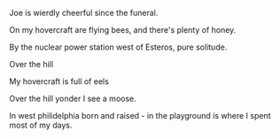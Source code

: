 Joe is wierdly cheerful since the funeral.

On my hovercraft are flying bees, and there's plenty of honey.

By the nuclear power station west of Esteros, pure solitude.

Over the hill

My hovercraft is full of eels

Over the hill yonder I see a moose.

In west philidelphia born and raised - in the playground is where I spent most of my days.
